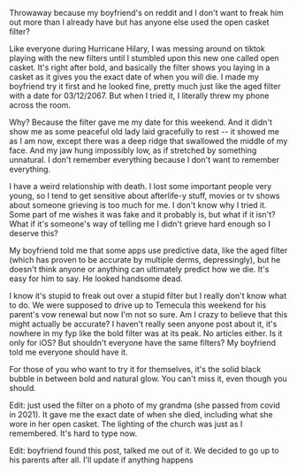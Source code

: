 Throwaway because my boyfriend's on reddit and I don't want to freak him out more than I already have but has anyone else used the open casket filter?

Like everyone during Hurricane Hilary, I was messing around on tiktok playing with the new filters until I stumbled upon this new one called open casket. It's right after bold, and basically the filter shows you laying in a casket as it gives you the exact date of when you will die. I made my boyfriend try it first and he looked fine, pretty much just like the aged filter with a date for 03/12/2067. But when I tried it, I literally threw my phone across the room.

Why? Because the filter gave me my date for this weekend. And it didn't show me as some peaceful old lady laid gracefully to rest -- it showed me as I am now, except there was a deep ridge that swallowed the middle of my face. And my jaw hung impossibly low, as if stretched by something unnatural. I don't remember everything because I don't want to remember everything.

I have a weird relationship with death. I lost some important people very young, so I tend to get sensitive about afterlife-y stuff, movies or tv shows about someone grieving is too much for me. I don't know why I tried it. Some part of me wishes it was fake and it probably is, but what if it isn't? What if it's someone's way of telling me I didn't grieve hard enough so I deserve this?

My boyfriend told me that some apps use predictive data, like the aged filter (which has proven to be accurate by multiple derms, depressingly), but he doesn't think anyone or anything can ultimately predict how we die. It's easy for him to say. He looked handsome dead.

I know it's stupid to freak out over a stupid filter but I really don't know what to do. We were supposed to drive up to Temecula this weekend for his parent's vow renewal but now I'm not so sure. Am I crazy to believe that this might actually be accurate? I haven't really seen anyone post about it, it's nowhere in my fyp like the bold filter was at its peak. No articles either. Is it only for iOS? But shouldn't everyone have the same filters? My boyfriend told me everyone should have it.

For those of you who want to try it for themselves, it's the solid black bubble in between bold and natural glow. You can't miss it, even though you should.

Edit: just used the filter on a photo of my grandma (she passed from covid in 2021). It gave me the exact date of when she died, including what she wore in her open casket. The lighting of the church was just as I remembered. It's hard to type now.

Edit: boyfriend found this post, talked me out of it. We decided to go up to his parents after all. I'll update if anything happens